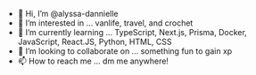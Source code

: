- 👋 Hi, I’m @alyssa-dannielle
- 👀 I’m interested in ... vanlife, travel, and crochet
- 🌱 I’m currently learning ... TypeScript, Next.js, Prisma, Docker, JavaScript, React.JS, Python, HTML, CSS
- 💞️ I’m looking to collaborate on ... something fun to gain xp
- 📫 How to reach me ... dm me anywhere!

<!---
alyssa-dannielle/alyssa-dannielle is a ✨ special ✨ repository because its `README.md` (this file) appears on your GitHub profile.
You can click the Preview link to take a look at your changes.
--->
